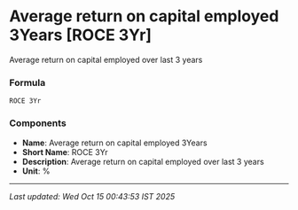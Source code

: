 # Average return on capital employed 3Years [ROCE 3Yr]
Average return on capital employed over last 3 years

### Formula
```text
ROCE 3Yr
```


### Components
- **Name**: Average return on capital employed 3Years
- **Short Name**: ROCE 3Yr
- **Description**: Average return on capital employed over last 3 years
- **Unit**: %

---
*Last updated: Wed Oct 15 00:43:53 IST 2025*
